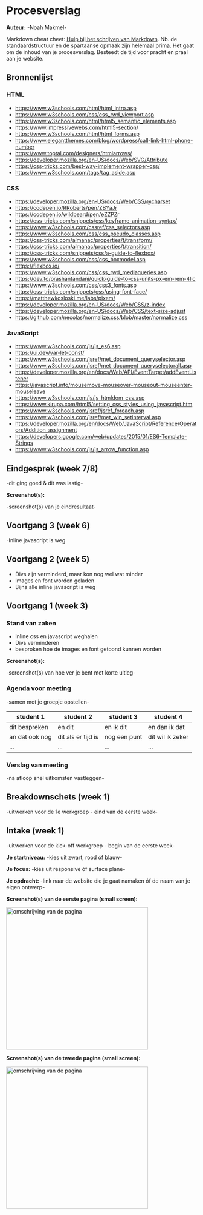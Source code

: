 # Procesverslag
**Auteur:** -Noah Makmel-

Markdown cheat cheet: [Hulp bij het schrijven van Markdown](https://github.com/adam-p/markdown-here/wiki/Markdown-Cheatsheet). Nb. de standaardstructuur en de spartaanse opmaak zijn helemaal prima. Het gaat om de inhoud van je procesverslag. Besteedt de tijd voor pracht en praal aan je website.



## Bronnenlijst

### HTML
- https://www.w3schools.com/html/html_intro.asp
- https://www.w3schools.com/css/css_rwd_viewport.asp
- https://www.w3schools.com/html/html5_semantic_elements.asp
- https://www.impressivewebs.com/html5-section/
- https://www.w3schools.com/html/html_forms.asp
- https://www.elegantthemes.com/blog/wordpress/call-link-html-phone-number
- https://www.toptal.com/designers/htmlarrows/
- https://developer.mozilla.org/en-US/docs/Web/SVG/Attribute
- https://css-tricks.com/best-way-implement-wrapper-css/
- https://www.w3schools.com/tags/tag_aside.asp

### CSS
- https://developer.mozilla.org/en-US/docs/Web/CSS/@charset
- https://codepen.io/RRoberts/pen/ZBYaJr
- https://codepen.io/wildbeard/pen/eZZPZr
- https://css-tricks.com/snippets/css/keyframe-animation-syntax/
- https://www.w3schools.com/cssref/css_selectors.asp
- https://www.w3schools.com/css/css_pseudo_classes.asp
- https://css-tricks.com/almanac/properties/t/transform/
- https://css-tricks.com/almanac/properties/t/transition/
- https://css-tricks.com/snippets/css/a-guide-to-flexbox/
- https://www.w3schools.com/css/css_boxmodel.asp
- https://flexbox.io/
- https://www.w3schools.com/css/css_rwd_mediaqueries.asp
- https://dev.to/prashantandani/quick-guide-to-css-units-px-em-rem-4lic
- https://www.w3schools.com/css/css3_fonts.asp
- https://css-tricks.com/snippets/css/using-font-face/
- https://matthewkosloski.me/labs/pixem/
- https://developer.mozilla.org/en-US/docs/Web/CSS/z-index
-  https://developer.mozilla.org/en-US/docs/Web/CSS/text-size-adjust
-  https://github.com/necolas/normalize.css/blob/master/normalize.css

### JavaScript
- https://www.w3schools.com/js/js_es6.asp
- https://ui.dev/var-let-const/
- https://www.w3schools.com/jsref/met_document_queryselector.asp
- https://www.w3schools.com/jsref/met_document_queryselectorall.asp
- https://developer.mozilla.org/en/docs/Web/API/EventTarget/addEventListener
- https://javascript.info/mousemove-mouseover-mouseout-mouseenter-mouseleave
- https://www.w3schools.com/js/js_htmldom_css.asp
- https://www.kirupa.com/html5/setting_css_styles_using_javascript.htm
- https://www.w3schools.com/jsref/jsref_foreach.asp
- https://www.w3schools.com/jsref/met_win_setinterval.asp
- https://developer.mozilla.org/en/docs/Web/JavaScript/Reference/Operators/Addition_assignment
- https://developers.google.com/web/updates/2015/01/ES6-Template-Strings
- https://www.w3schools.com/js/js_arrow_function.asp



## Eindgesprek (week 7/8)

-dit ging goed & dit was lastig-

**Screenshot(s):**

-screenshot(s) van je eindresultaat-


## Voortgang 3 (week 6)

-Inline javascript is weg

## Voortgang 2 (week 5)

- Divs zijn verminderd, maar kon nog wel wat minder
- Images en font worden geladen
- Bijna alle inline javascript is weg



## Voortgang 1 (week 3)

### Stand van zaken

- Inline css en javascript weghalen
- Divs verminderen
- besproken hoe de images en font getoond kunnen worden
 

**Screenshot(s):**

-screenshot(s) van hoe ver je bent met korte uitleg-

### Agenda voor meeting

-samen met je groepje opstellen-

| student 1      | student 2          | student 3    | student 4        |
| ---            | ---                | ---          | ---              |
| dit bespreken  | en dit             | en ik dit    | en dan ik dat    |
| an dat ook nog | dit als er tijd is | nog een punt | dit wil ik zeker |
| ...            | ...                | ...          | ...              |

### Verslag van meeting

-na afloop snel uitkomsten vastleggen-



## Breakdownschets (week 1)

-uitwerken voor de 1e werkgroep - eind van de eerste week-



## Intake (week 1)
-uitwerken voor de kick-off werkgroep - begin van de eerste week-

**Je startniveau:** -kies uit zwart, rood óf blauw-

**Je focus:** -kies uit responsive óf surface plane-

**Je opdracht:** -link naar de website die je gaat namaken óf de naam van je eigen ontwerp-

**Screenshot(s) van de eerste pagina (small screen):**

<img src="images/dummy-plaatje.svg" width="375px" alt="omschrijving van de pagina">

**Screenshot(s) van de tweede pagina (small screen):**

<img src="images/dummy-plaatje.svg" width="375px" alt="omschrijving van de pagina">
